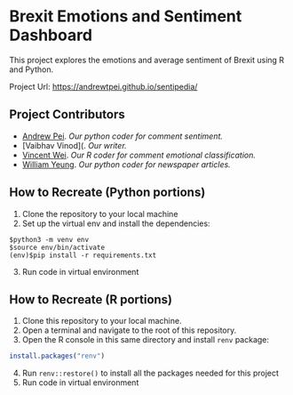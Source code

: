 # Brexit Emotions and Sentiment Dashboard

This project explores the emotions and average sentiment of Brexit using R and Python.

Project Url: https://andrewtpei.github.io/sentipedia/

## Project Contributors

- [Andrew Pei](https://github.com/andrewtpei). _Our python coder for comment sentiment._
- [Vaibhav Vinod](. _Our writer._
- [Vincent Wei](https://github.com/Imafont59). _Our R coder for comment emotional classification._
- [William Yeung](https://github.com/billyblue1). _Our python coder for newspaper articles._

## How to Recreate (Python portions)

1. Clone the repository to your local machine
2. Set up the virtual env and install the dependencies:
```
$python3 -m venv env
$source env/bin/activate
(env)$pip install -r requirements.txt
```
3. Run code in virtual environment 

## How to Recreate (R portions)
1. Clone this repository to your local machine.
2. Open a terminal and navigate to the root of this repository.
3. Open the R console in this same directory and install `renv` package:
```r
install.packages("renv")
```
4. Run `renv::restore()` to install all the packages needed for this project
5. Run code in virtual environment 
